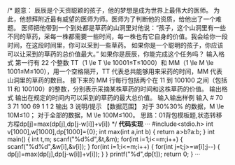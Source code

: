 /*
题意：
辰辰是个天资聪颖的孩子，他的梦想是成为世界上最伟大的医师。
为此，他想拜附近最有威望的医师为师。医师为了判断他的资质，给他出了一个难题。
医师把他带到一个到处都是草药的山洞里对他说：“孩子，这个山洞里有一些不同的草药，采每一株都需要一些时间，每一株也有它自身的价值。我会给你一段时间，在这段时间里，你可以采到一些草药。
如果你是一个聪明的孩子，你应该可以让采到的草药的总价值最大。”
如果你是辰辰，你能完成这个任务吗？
输入格式
第一行有 22 个整数 TT（1 \le T \le 10001≤T≤1000）和 MM（1 \le M \le 1001≤M≤100），用一个空格隔开，TT 代表总共能够用来采药的时间，MM 代表山洞里的草药的数目。
接下来的 MM 行每行包括两个在 11 到 100100 之间（包括 11 和 100100）的整数，分别表示采摘某株草药的时间和这株草药的价值。
输出格式
输出在规定的时间内可以采到的草药的最大总价值。
输入输出样例
输入 #
70 3
71 100
69 1
1 2
输出 
3
说明/提示
【数据范围】
对于 30\%30% 的数据，M \le 10M≤10；
对于全部的数据，M \le 100M≤100。
思路：01背包模板题,状态转移方程dp[j]=max(dp[j],dp[j-w[i]]+v[i])
*/
**代码实现**
···
#include<stdio.h>
int v[1000],w[1000],dp[1000]={0};
int max(int a,int b)
{
    return a>b?a:b;
}
int main()
{
    int t,m;
    scanf("%d%d",&t,&m);
    for(int i=1;i<=m;i++)
    {
        scanf("%d%d",&w[i],&v[i]);
    }
    for(int i=1;i<=m;i++)
    {
        for(int j=t;j>=w[i];j--)
        {
            dp[j]=max(dp[j],dp[j-w[i]]+v[i]);
        }
    }
    printf("%d",dp[t]);
    return 0;
}
···
